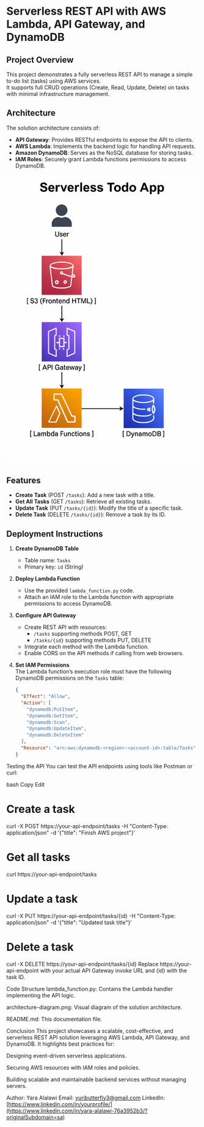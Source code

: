 # Serverless REST API with AWS Lambda, API Gateway, and DynamoDB

## Project Overview
This project demonstrates a fully serverless REST API to manage a simple to-do list (tasks) using AWS services.  
It supports full CRUD operations (Create, Read, Update, Delete) on tasks with minimal infrastructure management.

## Architecture
The solution architecture consists of:

- **API Gateway**: Provides RESTful endpoints to expose the API to clients.
- **AWS Lambda**: Implements the backend logic for handling API requests.
- **Amazon DynamoDB**: Serves as the NoSQL database for storing tasks.
- **IAM Roles**: Securely grant Lambda functions permissions to access DynamoDB.

![Architecture Diagram](./architecture-diagram.png)

## Features
- **Create Task** (POST `/tasks`): Add a new task with a title.
- **Get All Tasks** (GET `/tasks`): Retrieve all existing tasks.
- **Update Task** (PUT `/tasks/{id}`): Modify the title of a specific task.
- **Delete Task** (DELETE `/tasks/{id}`): Remove a task by its ID.

## Deployment Instructions

1. **Create DynamoDB Table**  
   - Table name: `Tasks`  
   - Primary key: `id` (String)

2. **Deploy Lambda Function**  
   - Use the provided `lambda_function.py` code.  
   - Attach an IAM role to the Lambda function with appropriate permissions to access DynamoDB.

3. **Configure API Gateway**  
   - Create REST API with resources:  
     - `/tasks` supporting methods POST, GET  
     - `/tasks/{id}` supporting methods PUT, DELETE  
   - Integrate each method with the Lambda function.  
   - Enable CORS on the API methods if calling from web browsers.

4. **Set IAM Permissions**  
   The Lambda function’s execution role must have the following DynamoDB permissions on the `Tasks` table:

   ```json
   {
     "Effect": "Allow",
     "Action": [
       "dynamodb:PutItem",
       "dynamodb:GetItem",
       "dynamodb:Scan",
       "dynamodb:UpdateItem",
       "dynamodb:DeleteItem"
     ],
     "Resource": "arn:aws:dynamodb:<region>:<account-id>:table/Tasks"
   }
Testing the API
You can test the API endpoints using tools like Postman or curl:

bash
Copy
Edit
# Create a task
curl -X POST https://your-api-endpoint/tasks -H "Content-Type: application/json" -d '{"title": "Finish AWS project"}'

# Get all tasks
curl https://your-api-endpoint/tasks

# Update a task
curl -X PUT https://your-api-endpoint/tasks/{id} -H "Content-Type: application/json" -d '{"title": "Updated task title"}'

# Delete a task
curl -X DELETE https://your-api-endpoint/tasks/{id}
Replace https://your-api-endpoint with your actual API Gateway invoke URL and {id} with the task ID.

Code Structure
lambda_function.py: Contains the Lambda handler implementing the API logic.

architecture-diagram.png: Visual diagram of the solution architecture.

README.md: This documentation file.

Conclusion
This project showcases a scalable, cost-effective, and serverless REST API solution leveraging AWS Lambda, API Gateway, and DynamoDB. It highlights best practices for:

Designing event-driven serverless applications.

Securing AWS resources with IAM roles and policies.

Building scalable and maintainable backend services without managing servers.

Author: Yara Alalawi
Email: yuributterfly3@gmail.com
LinkedIn: [https://www.linkedin.com/in/yourprofile/](https://www.linkedin.com/in/yara-alalawi-76a3952b3/?originalSubdomain=sa)
